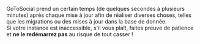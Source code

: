 GoToSocial prend un certain temps (de quelques secondes à plusieurs minutes) après chaque mise à jour afin de réaliser diverses choses, telles que les migrations ou des mises à jour dans la base de donnée.  
Si votre instance est inaccessible, s'il vous plaît, faites preuve de patience et **ne le redémarrez pas** au risque de tout casser !
